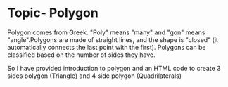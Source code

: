 # Topic- Polygon
Polygon comes from Greek. "Poly" means "many" and "gon" means "angle".Polygons are made of straight lines, and the shape is "closed" (it automatically connects the last point with the first). Polygons can be classified based on the number of sides they have. 

So I have provided introduction to polygon and an HTML code to create 3 sides polygon (Triangle) and 4 side polygon (Quadrilaterals) 
